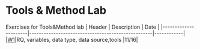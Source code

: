 # Tools & Method Lab
Exercises for Tools&amp;Method lab 
| Header               | Description                                       | Date  |
|----------------------|---------------------------------------------------|------------|
|[W1](https://github.com/Gmin-test/RUG_DH_TM_LAB-Public/wiki/W1_Assignment-1)|RQ, variables, data type, data source,tools |11/16|
